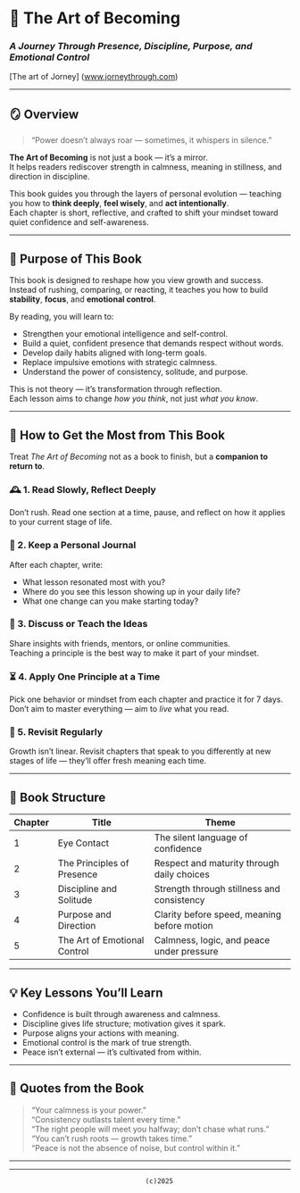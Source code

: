 # 📘 The Art of Becoming

### _A Journey Through Presence, Discipline, Purpose, and Emotional Control_

[The art of Jorney] (www.jorneythrough.com)

---

## 🪞 Overview

> “Power doesn’t always roar — sometimes, it whispers in silence.”

**The Art of Becoming** is not just a book — it’s a mirror.  
It helps readers rediscover strength in calmness, meaning in stillness, and direction in discipline.

This book guides you through the layers of personal evolution — teaching you how to **think deeply**, **feel wisely**, and **act intentionally**.  
Each chapter is short, reflective, and crafted to shift your mindset toward quiet confidence and self-awareness.

---

## 🎯 Purpose of This Book

This book is designed to reshape how you view growth and success.  
Instead of rushing, comparing, or reacting, it teaches you how to build **stability**, **focus**, and **emotional control**.

By reading, you will learn to:

- Strengthen your emotional intelligence and self-control.
- Build a quiet, confident presence that demands respect without words.
- Develop daily habits aligned with long-term goals.
- Replace impulsive emotions with strategic calmness.
- Understand the power of consistency, solitude, and purpose.

This is not theory — it’s transformation through reflection.  
Each lesson aims to change _how you think_, not just _what you know_.

---

## 🧭 How to Get the Most from This Book

Treat _The Art of Becoming_ not as a book to finish, but a **companion to return to**.

### 🕰️ 1. Read Slowly, Reflect Deeply

Don’t rush. Read one section at a time, pause, and reflect on how it applies to your current stage of life.

### 📝 2. Keep a Personal Journal

After each chapter, write:

- What lesson resonated most with you?
- Where do you see this lesson showing up in your daily life?
- What one change can you make starting today?

### 💬 3. Discuss or Teach the Ideas

Share insights with friends, mentors, or online communities.  
Teaching a principle is the best way to make it part of your mindset.

### ⏳ 4. Apply One Principle at a Time

Pick one behavior or mindset from each chapter and practice it for 7 days.  
Don’t aim to master everything — aim to _live_ what you read.

### 🔁 5. Revisit Regularly

Growth isn’t linear. Revisit chapters that speak to you differently at new stages of life — they’ll offer fresh meaning each time.

---

## 🧠 Book Structure

| Chapter | Title                        | Theme                                       |
| ------- | ---------------------------- | ------------------------------------------- |
| 1       | Eye Contact                  | The silent language of confidence           |
| 2       | The Principles of Presence   | Respect and maturity through daily choices  |
| 3       | Discipline and Solitude      | Strength through stillness and consistency  |
| 4       | Purpose and Direction        | Clarity before speed, meaning before motion |
| 5       | The Art of Emotional Control | Calmness, logic, and peace under pressure   |

---

## 💡 Key Lessons You’ll Learn

- Confidence is built through awareness and calmness.
- Discipline gives life structure; motivation gives it spark.
- Purpose aligns your actions with meaning.
- Emotional control is the mark of true strength.
- Peace isn’t external — it’s cultivated from within.

---

## 📜 Quotes from the Book

> “Your calmness is your power.”  
> “Consistency outlasts talent every time.”  
> “The right people will meet you halfway; don’t chase what runs.”  
> “You can’t rush roots — growth takes time.”  
> “Peace is not the absence of noise, but control within it.”

---
---

```
                                  (c)2025
```
